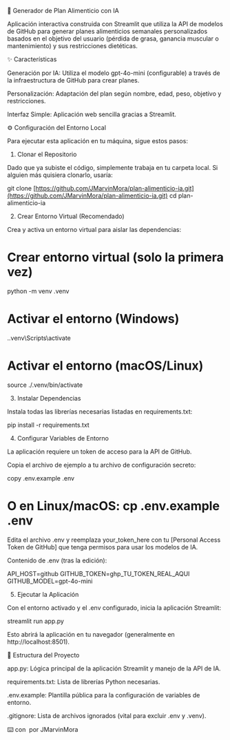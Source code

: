 🥗 Generador de Plan Alimenticio con IA

Aplicación interactiva construida con Streamlit que utiliza la API de modelos de GitHub para generar planes alimenticios semanales personalizados basados en el objetivo del usuario (pérdida de grasa, ganancia muscular o mantenimiento) y sus restricciones dietéticas.

✨ Características

Generación por IA: Utiliza el modelo gpt-4o-mini (configurable) a través de la infraestructura de GitHub para crear planes.

Personalización: Adaptación del plan según nombre, edad, peso, objetivo y restricciones.

Interfaz Simple: Aplicación web sencilla gracias a Streamlit.

⚙️ Configuración del Entorno Local

Para ejecutar esta aplicación en tu máquina, sigue estos pasos:

1. Clonar el Repositorio

Dado que ya subiste el código, simplemente trabaja en tu carpeta local. Si alguien más quisiera clonarlo, usaría:

git clone [https://github.com/JMarvinMora/plan-alimenticio-ia.git](https://github.com/JMarvinMora/plan-alimenticio-ia.git)
cd plan-alimenticio-ia


2. Crear Entorno Virtual (Recomendado)

Crea y activa un entorno virtual para aislar las dependencias:

# Crear entorno virtual (solo la primera vez)
python -m venv .venv

# Activar el entorno (Windows)
.\.venv\Scripts\activate

# Activar el entorno (macOS/Linux)
source ./.venv/bin/activate


3. Instalar Dependencias

Instala todas las librerías necesarias listadas en requirements.txt:

pip install -r requirements.txt


4. Configurar Variables de Entorno

La aplicación requiere un token de acceso para la API de GitHub.

Copia el archivo de ejemplo a tu archivo de configuración secreto:

copy .env.example .env
# O en Linux/macOS: cp .env.example .env


Edita el archivo .env y reemplaza your_token_here con tu [Personal Access Token de GitHub] que tenga permisos para usar los modelos de IA.

Contenido de .env (tras la edición):

API_HOST=github
GITHUB_TOKEN=ghp_TU_TOKEN_REAL_AQUI
GITHUB_MODEL=gpt-4o-mini


5. Ejecutar la Aplicación

Con el entorno activado y el .env configurado, inicia la aplicación Streamlit:

streamlit run app.py


Esto abrirá la aplicación en tu navegador (generalmente en http://localhost:8501).

📁 Estructura del Proyecto

app.py: Lógica principal de la aplicación Streamlit y manejo de la API de IA.

requirements.txt: Lista de librerías Python necesarias.

.env.example: Plantilla pública para la configuración de variables de entorno.

.gitignore: Lista de archivos ignorados (vital para excluir .env y .venv).

⌨️ con  por JMarvinMora